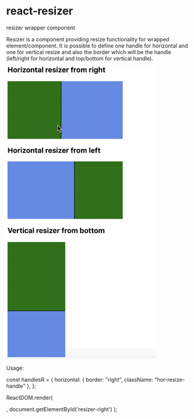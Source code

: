 # react-resizer
resizer wrapper component

Resizer is a component providing resize functionality for wrapped element/component.
It is possible to define one handle for horizontal and one for vertical resize and also the border which will be the handle (left/right for horizontal and top/bottom for vertical handle).

![Demo CountPages alpha](https://github.com/tomBandzak/react-resizer/blob/master/resizers_sm.gif)

Usage:

const handlesR = {
  horizontal: {
    border: "right",
    className: "hor-resize-handle"
  },
};

ReactDOM.render(
    <Resizer handles={handlesR}>
        <div className="resized-example-r" style={{}} />
    </Resizer>, 
    document.getElementById('resizer-right')
);
